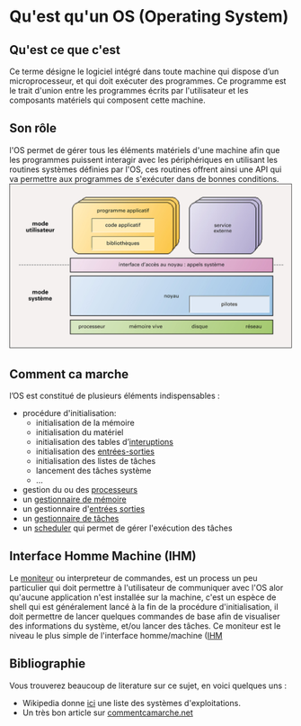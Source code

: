 # Qu'est qu'un OS (Operating System)

## Qu'est ce que c'est
Ce terme désigne le logiciel intégré dans toute machine qui dispose d’un microprocesseur, et qui doit exécuter des programmes. Ce programme est le trait d'union entre les programmes écrits par l'utilisateur et les composants matériels qui composent cette machine.

## Son rôle
l'OS permet de gérer tous les éléments matériels d'une machine afin que les programmes puissent interagir avec les périphériques en utilisant les routines systèmes définies par l'OS, ces routines offrent ainsi une API qui va permettre aux programmes de s'exécuter dans de bonnes conditions.
![OS](images/architectureOS.jpg)
## Comment ca marche
l’OS est constitué de plusieurs éléments indispensables :

- procédure d'initialisation:
	- initialisation de la mémoire
	- initialisation du matériel
	- initialisation des tables d’[interuptions](interruptions.md)
	- initialisation des [entrées-sorties](IO.md)
	- initialisation des listes de tâches
	- lancement des tâches système
	- …
- gestion du ou des [processeurs](processeurs.md)
- un [gestionnaire de mémoire](GestMemoire.md)
- un gestionnaire d'[entrées sorties](IO.md)
- un [gestionnaire de tâches](TaskManager.md)
- un [scheduler](scheduler.md) qui permet de gérer l'exécution des tâches

## Interface Homme Machine (IHM)
Le [moniteur](moniteur.md) ou interpreteur de commandes, est un process un peu particulier qui doit permettre à l'utilisateur de communiquer avec l'OS alor qu'aucune application n'est installée sur la machine, c'est un espèce de shell qui est généralement lancé à la fin de la procédure d'initialisation, il doit permettre de lancer quelques commandes de base afin de visualiser des informations du système, et/ou lancer des tâches. Ce moniteur est le niveau le plus simple de l'interface homme/machine ([IHM](ihm.md)

## Bibliographie
Vous trouverez beaucoup de literature sur ce sujet, en voici quelques uns :

- Wikipedia donne [ici](https://fr.wikipedia.org/wiki/Liste_des_syst%C3%A8mes_d%27exploitation) une liste des systèmes d'exploitations.
- Un très bon article sur [commentcamarche.net](http://www.commentcamarche.net/contents/1092-systeme-d-exploitation)